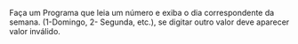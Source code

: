 Faça um Programa que leia um número e exiba o dia correspondente da semana. (1-Domingo, 2- Segunda, etc.), se digitar outro valor deve aparecer valor inválido.